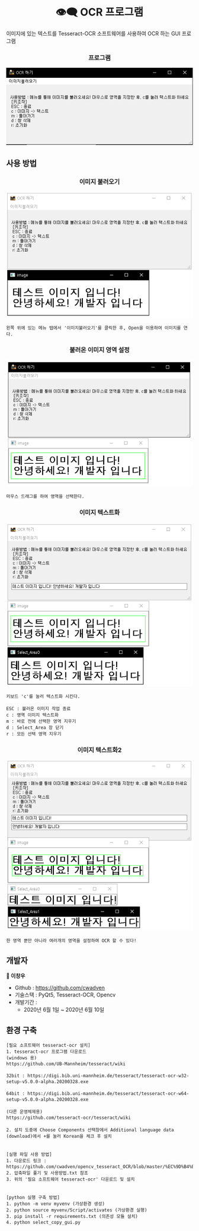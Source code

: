 <h1 align="center">👁‍🗨 OCR 프로그램</h1>

이미지에 있는 텍스트를 Tesseract-OCR 소프트웨어를 사용하여 OCR 하는 GUI 프로그램

<h3 align="center">프로그램</h3>
<p align="center">
<img alt="ocr" src="https://github.com/cwadven/opencv_tesseract_OCR/blob/master/assets/seq1.PNG"/>
</p>

## 사용 방법

<h3 align="center">이미지 불러오기</h3>
<p align="center">
<img alt="ocr" src="https://github.com/cwadven/opencv_tesseract_OCR/blob/master/assets/seq2.PNG"/>
</p>

~~~
왼쪽 위에 있는 메뉴 탭에서 '이미지불러오기'를 클릭한 후, Open을 이용하여 이미지를 연다.
~~~

<h3 align="center">불러온 이미지 영역 설정</h3>
<p align="center">
<img alt="ocr" src="https://github.com/cwadven/opencv_tesseract_OCR/blob/master/assets/seq3.PNG"/>
</p>

~~~
마우스 드래그를 하여 영역을 선택한다.
~~~

<h3 align="center">이미지 텍스트화</h3>
<p align="center">
<img alt="ocr" src="https://github.com/cwadven/opencv_tesseract_OCR/blob/master/assets/seq4.PNG"/>
</p>

~~~
키보드 'c'를 눌러 텍스트화 시킨다.

ESC : 불러온 이미지 작업 종료
c : 영역 이미지 텍스트화
m : 바로 전에 선택한 영역 지우기
d : Select_Area 창 닫기
r : 모든 선택 영역 지우기
~~~

<h3 align="center">이미지 텍스트화2</h3>
<p align="center">
<img alt="ocr" src="https://github.com/cwadven/opencv_tesseract_OCR/blob/master/assets/seq5.PNG"/>
</p>

~~~
한 영역 뿐만 아니라 여러개의 영역을 설정하여 OCR 할 수 있다!
~~~

## 개발자

**👤 이창우**

- Github : https://github.com/cwadven
- 기술스택 : PyQt5, Tesseract-OCR, Opencv
- 개발기간 : <br>
    - 2020년 6월 1일 ~ 2020년 6월 10일

## 환경 구축

~~~
[필요 소프트웨어 tesseract-ocr 설치]
1. tesseract-ocr 프로그램 다운로드
(windows 용)
https://github.com/UB-Mannheim/tesseract/wiki

32bit : https://digi.bib.uni-mannheim.de/tesseract/tesseract-ocr-w32-setup-v5.0.0-alpha.20200328.exe

64bit : https://digi.bib.uni-mannheim.de/tesseract/tesseract-ocr-w64-setup-v5.0.0-alpha.20200328.exe

(다른 운영체제용)
https://github.com/tesseract-ocr/tesseract/wiki

2. 설치 도중에 Choose Components 선택창에서 Additional language data (download)에서 +를 눌러 Korean을 체크 후 설치


[실행 파일 사용 방법]
1. 다운로드 링크 : 
https://github.com/cwadven/opencv_tesseract_OCR/blob/master/%EC%9D%B4%EB%AF%B8%EC%A7%80_%ED%85%8D%EC%8A%A4%ED%8A%B8%ED%99%94(%ED%95%9C%EA%B8%80).zip
2. 압축파일 풀기 및 사용방법.txt 참조
3. 위의 '필요 소프트웨어 tesseract-ocr' 다운로드 및 설치


[python 실행 구축 방법]
1. python -m venv myvenv (가상환경 생성)
2. python source myvenv/Script/activates (가상환경 실행)
3. pip install -r requirements.txt (의존성 모듈 설치)
4. python select_copy_gui.py
~~~